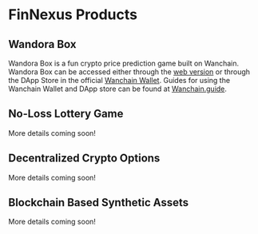 # FinNexus Products

## Wandora Box
Wandora Box is a fun crypto price prediction game built on Wanchain. Wandora Box can be accessed either through the [web version](https://wandora.finnexus.app/) or through the DApp Store in the official [Wanchain Wallet](https://www.wanchain.org/getstarted/). Guides for using the Wanchain Wallet and DApp store can be found at [Wanchain.guide](http://wanchain.guide/).

## No-Loss Lottery Game
More details coming soon!

## Decentralized Crypto Options
More details coming soon!

## Blockchain Based Synthetic Assets
More details coming soon!

